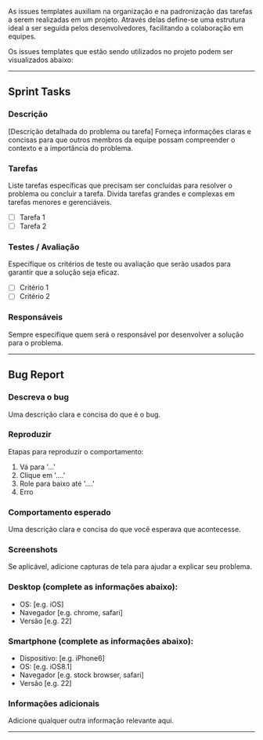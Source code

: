 As issues templates auxiliam na organização e na padronização das tarefas a serem realizadas em um projeto. Através delas define-se uma estrutura ideal a ser seguida pelos desenvolvedores, facilitando a colaboração em equipes.

Os issues templates que estão sendo utilizados no projeto podem ser visualizados abaixo:

---

## Sprint Tasks

### Descrição
[Descrição detalhada do problema ou tarefa] Forneça informações claras e concisas para que outros membros da equipe possam compreender o contexto e a importância do problema.

### Tarefas
Liste tarefas específicas que precisam ser concluídas para resolver o problema ou concluir a tarefa. Divida tarefas grandes e complexas em tarefas menores e gerenciáveis.

- [ ] Tarefa 1
- [ ] Tarefa 2

### Testes / Avaliação
Especifique os critérios de teste ou avaliação que serão usados ​​para garantir que a solução seja eficaz.

- [ ] Critério 1
- [ ] Critério 2

### Responsáveis
Sempre especifique quem será o responsável por desenvolver a solução para o problema.

---

## Bug Report

### Descreva o bug
Uma descrição clara e concisa do que é o bug.


### Reproduzir
Etapas para reproduzir o comportamento:


 1. Vá para '...'
 2. Clique em '....'
 3. Role para baixo até '....'
 4. Erro

### Comportamento esperado
Uma descrição clara e concisa do que você esperava que acontecesse.


### Screenshots
Se aplicável, adicione capturas de tela para ajudar a explicar seu problema.

### Desktop (complete as informações abaixo):
 - OS: [e.g. iOS]
 - Navegador [e.g. chrome, safari]
 - Versão [e.g. 22]

### Smartphone (complete as informações abaixo):
 - Dispositivo: [e.g. iPhone6]
 - OS: [e.g. iOS8.1]
 - Navegador [e.g. stock browser, safari]
 - Versão [e.g. 22]

### Informações adicionais
Adicione qualquer outra informação relevante aqui.

---